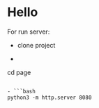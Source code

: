 # Hello

For run server:

- clone project

- ```bash
cd page
```

- ```bash
python3 -m http.server 8080
```
